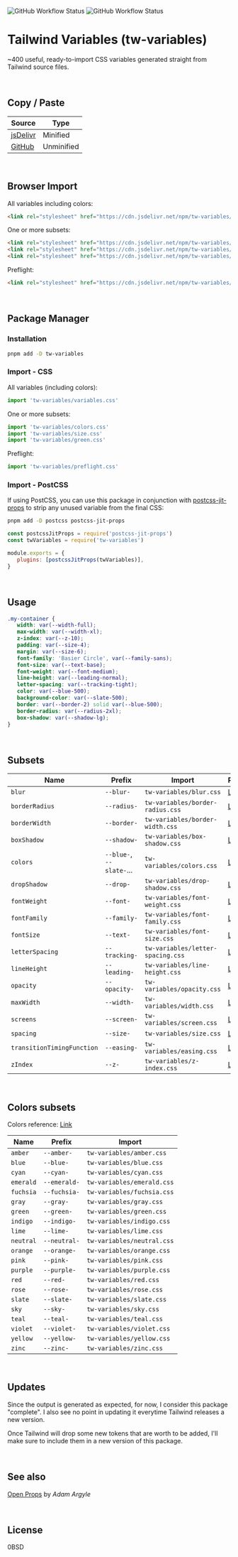![GitHub Workflow Status](https://img.shields.io/github/actions/workflow/status/smastrom/tw-variables/build-and-test.yml?branch=main&label=build) ![GitHub Workflow Status](https://img.shields.io/github/actions/workflow/status/smastrom/tw-variables/build-and-test.yml?branch=main&label=checks)

# Tailwind Variables (tw-variables)

~400 useful, ready-to-import CSS variables generated straight from Tailwind source files.

<br />

## Copy / Paste

| Source                                                                            | Type       |
| --------------------------------------------------------------------------------- | ---------- |
| [jsDelivr](https://www.jsdelivr.com/package/npm/tw-variables?tab=files&path=dist) | Minified   |
| [GitHub](https://github.com/smastrom/tw-variables/tree/main/css)                  | Unminified |

<br />

## Browser Import

All variables including colors:

```html
<link rel="stylesheet" href="https://cdn.jsdelivr.net/npm/tw-variables/dist/variables.css" />
```

One or more subsets:

```html
<link rel="stylesheet" href="https://cdn.jsdelivr.net/npm/tw-variables/dist/colors.css" />
<link rel="stylesheet" href="https://cdn.jsdelivr.net/npm/tw-variables/dist/size.css" />
<link rel="stylesheet" href="https://cdn.jsdelivr.net/npm/tw-variables/dist/sky.css" />
```

Preflight:

```html
<link rel="stylesheet" href="https://cdn.jsdelivr.net/npm/tw-variables/dist/preflight.css" />
```

<br />

## Package Manager

### Installation

```bash
pnpm add -D tw-variables
```

### Import - CSS

All variables (including colors):

```js
import 'tw-variables/variables.css'
```

One or more subsets:

```js
import 'tw-variables/colors.css'
import 'tw-variables/size.css'
import 'tw-variables/green.css'
```

Preflight:

```js
import 'tw-variables/preflight.css'
```

### Import - PostCSS

If using PostCSS, you can use this package in conjunction with [postcss-jit-props](https://github.com/GoogleChromeLabs/postcss-jit-props) to strip any unused variable from the final CSS:

```bash
pnpm add -D postcss postcss-jit-props
```

```js
const postcssJitProps = require('postcss-jit-props')
const twVariables = require('tw-variables')

module.exports = {
   plugins: [postcssJitProps(twVariables)],
}
```

<br />

## Usage

```css
.my-container {
   width: var(--width-full);
   max-width: var(--width-xl);
   z-index: var(--z-10);
   padding: var(--size-4);
   margin: var(--size-6);
   font-family: 'Basier Circle', var(--family-sans);
   font-size: var(--text-base);
   font-weight: var(--font-medium);
   line-height: var(--leading-normal);
   letter-spacing: var(--tracking-tight);
   color: var(--blue-500);
   background-color: var(--slate-500);
   border: var(--border-2) solid var(--blue-500);
   border-radius: var(--radius-2xl);
   box-shadow: var(--shadow-lg);
}
```

<br />

## Subsets

| Name                       | Prefix                   | Import                            | Reference                                                       |
| -------------------------- | ------------------------ | --------------------------------- | --------------------------------------------------------------- |
| `blur`                     | `--blur-`                | `tw-variables/blur.css`           | [Link](https://tailwindcss.com/docs/blur)                       |
| `borderRadius`             | `--radius-`              | `tw-variables/border-radius.css`  | [Link](https://tailwindcss.com/docs/border-radius)              |
| `borderWidth`              | `--border-`              | `tw-variables/border-width.css`   | [Link](https://tailwindcss.com/docs/border-width)               |
| `boxShadow`                | `--shadow-`              | `tw-variables/box-shadow.css`     | [Link](https://tailwindcss.com/docs/box-shadow)                 |
| `colors`                   | `--blue-`, `--slate-`... | `tw-variables/colors.css`         | [Link](https://tailwindcss.com/docs/customizing-colors)         |
| `dropShadow`               | `--drop-`                | `tw-variables/drop-shadow.css`    | [Link](https://tailwindcss.com/docs/drop-shadow)                |
| `fontWeight`               | `--font-`                | `tw-variables/font-weight.css`    | [Link](https://tailwindcss.com/docs/font-weight)                |
| `fontFamily`               | `--family-`              | `tw-variables/font-family.css`    | [Link](https://tailwindcss.com/docs/font-family)                |
| `fontSize`                 | `--text-`                | `tw-variables/font-size.css`      | [Link](https://tailwindcss.com/docs/font-size)                  |
| `letterSpacing`            | `--tracking-`            | `tw-variables/letter-spacing.css` | [Link](https://tailwindcss.com/docs/letter-spacing)             |
| `lineHeight`               | `--leading-`             | `tw-variables/line-height.css`    | [Link](https://tailwindcss.com/docs/line-height)                |
| `opacity`                  | `--opacity-`             | `tw-variables/opacity.css`        | [Link](https://tailwindcss.com/docs/opacity)                    |
| `maxWidth`                 | `--width-`               | `tw-variables/width.css`          | [Link](https://tailwindcss.com/docs/max-width)                  |
| `screens`                  | `--screen-`              | `tw-variables/screen.css`         | [Link](https://tailwindcss.com/docs/theme#screens)              |
| `spacing`                  | `--size-`                | `tw-variables/size.css`           | [Link](https://tailwindcss.com/docs/padding)                    |
| `transitionTimingFunction` | `--easing-`              | `tw-variables/easing.css`         | [Link](https://tailwindcss.com/docs/transition-timing-function) |
| `zIndex`                   | `--z-`                   | `tw-variables/z-index.css`        | [Link](https://tailwindcss.com/docs/z-index)                    |

<br />

## Colors subsets

Colors reference: [Link](https://tailwindcss.com/docs/customizing-colors)

| Name      | Prefix       | Import                     |
| --------- | ------------ | -------------------------- |
| `amber`   | `--amber-`   | `tw-variables/amber.css`   |
| `blue`    | `--blue-`    | `tw-variables/blue.css`    |
| `cyan`    | `--cyan-`    | `tw-variables/cyan.css`    |
| `emerald` | `--emerald-` | `tw-variables/emerald.css` |
| `fuchsia` | `--fuchsia-` | `tw-variables/fuchsia.css` |
| `gray`    | `--gray-`    | `tw-variables/gray.css`    |
| `green`   | `--green-`   | `tw-variables/green.css`   |
| `indigo`  | `--indigo-`  | `tw-variables/indigo.css`  |
| `lime`    | `--lime-`    | `tw-variables/lime.css`    |
| `neutral` | `--neutral-` | `tw-variables/neutral.css` |
| `orange`  | `--orange-`  | `tw-variables/orange.css`  |
| `pink`    | `--pink-`    | `tw-variables/pink.css`    |
| `purple`  | `--purple-`  | `tw-variables/purple.css`  |
| `red`     | `--red-`     | `tw-variables/red.css`     |
| `rose`    | `--rose-`    | `tw-variables/rose.css`    |
| `slate`   | `--slate-`   | `tw-variables/slate.css`   |
| `sky`     | `--sky-`     | `tw-variables/sky.css`     |
| `teal`    | `--teal-`    | `tw-variables/teal.css`    |
| `violet`  | `--violet-`  | `tw-variables/violet.css`  |
| `yellow`  | `--yellow-`  | `tw-variables/yellow.css`  |
| `zinc`    | `--zinc-`    | `tw-variables/zinc.css`    |

<br />

## Updates

Since the output is generated as expected, for now, I consider this package "complete". I also see no point in updating it everytime Tailwind releases a new version.

Once Tailwind will drop some new tokens that are worth to be added, I'll make sure to include them in a new version of this package.

<br />

## See also

[Open Props](https://github.com/argyleink/open-props) by _Adam Argyle_

<br />

## License

0BSD
